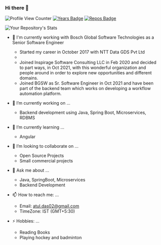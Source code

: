### Hi there 👋

<!--
**atuldas/atuldas** is a ✨ _special_ ✨ repository because its `README.md` (this file) appears on your GitHub profile.

Here are some ideas to get you started:

- 🔭 I’m currently working on ...
- 🌱 I’m currently learning ...
- 👯 I’m looking to collaborate on ...
- 🤔 I’m looking for help with ...
- 💬 Ask me about ...
- 📫 How to reach me: ...
- 😄 Pronouns: ...
- ⚡ Fun fact: ...
-->

![Profile View Counter](https://komarev.com/ghpvc/?username=atuldas)
[![Years Badge](https://badges.pufler.dev/years/atuldas)](https://badges.pufler.dev)
[![Repos Badge](https://badges.pufler.dev/repos/atuldas)](https://badges.pufler.dev)

![Your Repository's Stats](https://github-readme-stats.vercel.app/api?username=atuldas&show_icons=true)


<!--
**tushardas/tushardas** is a ✨ _special_ ✨ repository because its `README.md` (this file) appears on your GitHub profile.
![](https://estruyf-github.azurewebsites.net/api/VisitorHit?user=atuldas&repo=tushardas&countColorcountColor&countColor=%3287A8)
Here are some ideas to get you started:
-->
- 🏢 I'm currently working with Bosch Global Software Technologies as a Senior Software Engineer
  - Started my career in October 2017 with NTT Data GDS Pvt Ltd
  - 
  - Joined Inspirage Software Consulting LLC in Feb 2020 and decided to part ways, in Oct 2021, with this wonderful organization and people around in order to explore new opportunities and different domains.
  - Joined BGSW as Sr. Software Engineer in Oct 2021 and have been part of the backend team which works on developing a workflow automation platform.


- 🔭 I’m currently working on ...
  - Backend development using Java, Spring Boot, Microservices, RDBMS


- 🌱 I’m currently learning ...
  - Angular
- 👯 I’m looking to collaborate on ...
  - Open Source Projects
  - Small commercial projects

- 💬 Ask me about ...
  - Java, SpringBoot, Microservices
  - Backend Development


- 📫 How to reach me: ...
  - Email: atul.das02@gmail.com
  - TimeZone: IST (GMT+5:30)  

- ⚡ Hobbies: ...
  - Reading Books
  - Playing hockey and badminton
